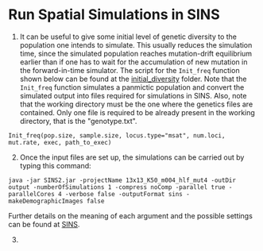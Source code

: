 # Run Spatial Simulations in SINS

1) It can be useful to give some initial level of genetic diversity to the population one intends to simulate. This usually reduces the simulation time, since the simulated population reaches mutation-drift equilibrium earlier than if one has to wait for the accumulation of new mutation in the forward-in-time simulator. The script for the `Init_freq` function shown below can be found at the [initial_diversity](initial_diversity) folder. Note that the `Init_freq` function simulates a panmictic population and convert the simulated output into files required for simulations in SINS. Also, note that the working directory must be the one where the genetics files are contained. Only one file is required to be already present in the working directory, that is the "genotype.txt".

`Init_freq(pop.size, sample.size, locus.type="msat", num.loci, mut.rate, exec, path_to_exec)`

2) Once the input files are set up, the simulations can be carried out by typing this command:

`java -jar SINS2.jar -projectName 13x13_K50_m004_hlf_mut4 -outDir output -numberOfSimulations 1 -compress noComp -parallel true -parallelCores 4 -verbose false -outputFormat sins -makeDemographicImages false`

Further details on the meaning of each argument and the possible settings can be found at [SINS](https://github.com/PopConGen/SINS).

3) 
